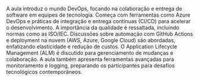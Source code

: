 A aula introduz o mundo DevOps, focando na colaboração e entrega de software em equipes de tecnologia. Começa com ferramentas como Azure DevOps e práticas de integração e entrega contínuas (CI/CD) para acelerar o desenvolvimento. A importância da qualidade é ressaltada, incluindo normas como as ISO/IEC. Discussões sobre automação com GitHub Actions e deployment na nuvem (AWS, Azure, Google Cloud) são abordadas, enfatizando elasticidade e redução de custos. O Application Lifecycle Management (ALM) é discutido para gerenciamento de mudanças e colaboração. A aula também apresenta ferramentas avançadas para monitoramento e logging, preparando os participantes para desafios tecnológicos contemporâneos.